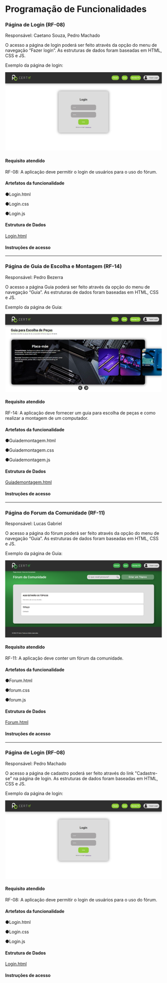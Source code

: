 # Programação de Funcionalidades

### Página de Login (RF-08)

Responsável: Caetano Souza, Pedro Machado

O acesso a página de login poderá ser feito através da opção do menu de navegação “Fazer login”. As estruturas de dados foram baseadas em HTML, CSS e JS.

Exemplo da página de login:

<img src="https://github.com/ICEI-PUC-Minas-PMV-ADS/pmv-ads-2024-1-e1-proj-web-t4-pc-certo/blob/main/documentos/img/E3-pagLogin.jpg">

#### Requisito atendido

RF-08: A aplicação deve permitir o login de usuários para o uso do fórum.


#### Artefatos da funcionalidade

●Login.html

●Login.css

●Login.js

#### Estrutura de Dados

[Login.html](https://github.com/ICEI-PUC-Minas-PMV-ADS/pmv-ads-2024-1-e1-proj-web-t4-pc-certo/blob/main/codigo-fonte/Login.html)


#### Instruções de acesso

<hr>

### Página de Guia de Escolha e Montagem (RF-14)

Responsável: Pedro Bezerra

O acesso a página Guia poderá ser feito através da opção do menu de navegação “Guia”. As estruturas de dados foram baseadas em HTML, CSS e JS.

Exemplo da página de Guia:

<img src="https://github.com/ICEI-PUC-Minas-PMV-ADS/pmv-ads-2024-1-e1-proj-web-t4-pc-certo/blob/main/documentos/img/E3-pagGuia.png">

#### Requisito atendido

RF-14: A aplicação deve fornecer um guia para escolha de peças e como realizar a montagem de um computador.


#### Artefatos da funcionalidade

●Guiademontagem.html

●Guiademontagem.css

●Guiademontagem.js

#### Estrutura de Dados

[Guiademontagem.html](https://github.com/ICEI-PUC-Minas-PMV-ADS/pmv-ads-2024-1-e1-proj-web-t4-pc-certo/blob/main/codigo-fonte/Guiademontagem.html)


#### Instruções de acesso

<hr>

### Página do Forum da Comunidade (RF-11)

Responsável: Lucas Gabriel

O acesso a página do fórum poderá ser feito através da opção do menu de navegação “Guia”. As estruturas de dados foram baseadas em HTML, CSS e JS.

Exemplo da página de Guia:

<img src="https://github.com/ICEI-PUC-Minas-PMV-ADS/pmv-ads-2024-1-e1-proj-web-t4-pc-certo/blob/main/documentos/img/E3-pagForumDaComunidade.png">

#### Requisito atendido

RF-11: A aplicação deve conter um fórum da comunidade.

#### Artefatos da funcionalidade

●Forum.html

●forum.css

●forum.js

#### Estrutura de Dados

[Forum.html](https://github.com/ICEI-PUC-Minas-PMV-ADS/pmv-ads-2024-1-e1-proj-web-t4-pc-certo/blob/main/codigo-fonte/Forum.html)


#### Instruções de acesso

<hr>

### Página de Login (RF-08)

Responsável: Pedro Machado

O acesso a página de cadastro poderá ser feito através do link "Cadastre-se" na página de login. As estruturas de dados foram baseadas em HTML, CSS e JS.

Exemplo da página de login:

<img src="https://github.com/ICEI-PUC-Minas-PMV-ADS/pmv-ads-2024-1-e1-proj-web-t4-pc-certo/blob/main/documentos/img/E3-pagLogin.jpg">

#### Requisito atendido

RF-08: A aplicação deve permitir o login de usuários para o uso do fórum.


#### Artefatos da funcionalidade

●Login.html

●Login.css

●Login.js

#### Estrutura de Dados

[Login.html](https://github.com/ICEI-PUC-Minas-PMV-ADS/pmv-ads-2024-1-e1-proj-web-t4-pc-certo/blob/main/codigo-fonte/Login.html)


#### Instruções de acesso
